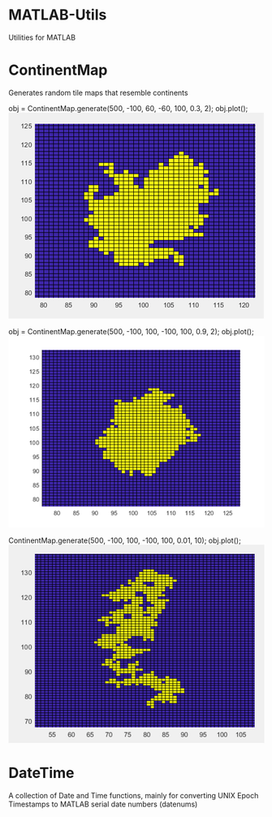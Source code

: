 # MATLAB-Utils
Utilities for MATLAB

# ContinentMap
Generates random tile maps that resemble continents

obj = ContinentMap.generate(500, -100, 60, -60, 100, 0.3, 2);
obj.plot();
![](./output/continent_1.png)

obj = ContinentMap.generate(500, -100, 100, -100, 100, 0.9, 2);
obj.plot();
![](./output/continent_2.png)

ContinentMap.generate(500, -100, 100, -100, 100, 0.01, 10);
obj.plot();
![](./output/continent_3.png)


# DateTime
A collection of Date and Time functions, mainly for converting UNIX Epoch Timestamps to MATLAB serial date numbers (datenums)